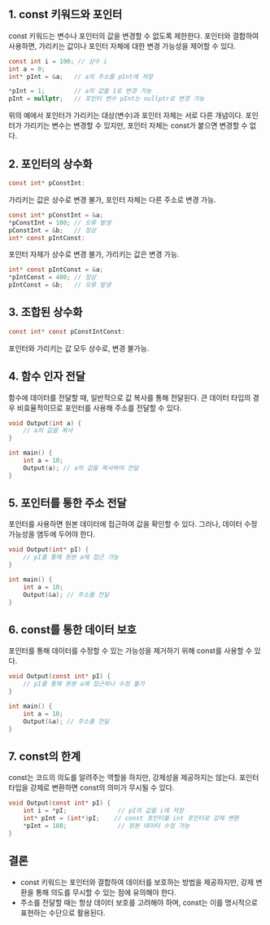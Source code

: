 ## 1. const 키워드와 포인터

const 키워드는 변수나 포인터의 값을 변경할 수 없도록 제한한다. 포인터와 결합하여 사용하면, 가리키는 값이나 포인터 자체에 대한 변경 가능성을 제어할 수 있다.

```c
const int i = 100; // 상수 i
int a = 0;
int* pInt = &a;   // a의 주소를 pInt에 저장

*pInt = 1;        // a의 값을 1로 변경 가능
pInt = nullptr;   // 포인터 변수 pInt는 nullptr로 변경 가능
```

위의 예에서 포인터가 가리키는 대상(변수)과 포인터 자체는 서로 다른 개념이다. 포인터가 가리키는 변수는 변경할 수 있지만, 포인터 자체는 const가 붙으면 변경할 수 없다.

## 2. 포인터의 상수화

```c
const int* pConstInt:
```

가리키는 값은 상수로 변경 불가, 포인터 자체는 다른 주소로 변경 가능.

```c
const int* pConstInt = &a;
*pConstInt = 100; // 오류 발생
pConstInt = &b;   // 정상
int* const pIntConst:
```

포인터 자체가 상수로 변경 불가, 가리키는 값은 변경 가능.

```c
int* const pIntConst = &a;
*pIntConst = 400; // 정상
pIntConst = &b;   // 오류 발생
```

## 3. 조합된 상수화

```c
const int* const pConstIntConst:
```

포인터와 가리키는 값 모두 상수로, 변경 불가능.

## 4. 함수 인자 전달

함수에 데이터를 전달할 때, 일반적으로 값 복사를 통해 전달된다. 큰 데이터 타입의 경우 비효율적이므로 포인터를 사용해 주소를 전달할 수 있다.

```c
void Output(int a) {
    // a의 값을 복사
}

int main() {
    int a = 10;
    Output(a); // a의 값을 복사하여 전달
}
```

## 5. 포인터를 통한 주소 전달

포인터를 사용하면 원본 데이터에 접근하여 값을 확인할 수 있다. 그러나, 데이터 수정 가능성을 염두에 두어야 한다.

```c
void Output(int* pI) {
    // pI를 통해 원본 a에 접근 가능
}

int main() {
    int a = 10;
    Output(&a); // 주소를 전달
}
```

## 6. const를 통한 데이터 보호

포인터를 통해 데이터를 수정할 수 있는 가능성을 제거하기 위해 const를 사용할 수 있다.

```c
void Output(const int* pI) {
    // pI를 통해 원본 a에 접근하나 수정 불가
}

int main() {
    int a = 10;
    Output(&a); // 주소를 전달
}
```

## 7. const의 한계

const는 코드의 의도를 알려주는 역할을 하지만, 강제성을 제공하지는 않는다. 포인터 타입을 강제로 변환하면 const의 의미가 무시될 수 있다.

```c
void Output(const int* pI) {
    int i = *pI;              // pI의 값을 i에 저장
    int* pInt = (int*)pI;    // const 포인터를 int 포인터로 강제 변환
    *pInt = 100;              // 원본 데이터 수정 가능
}
```

## 결론

- const 키워드는 포인터와 결합하여 데이터를 보호하는 방법을 제공하지만, 강제 변환을 통해 의도를 무시할 수 있는 점에 유의해야 한다.
- 주소를 전달할 때는 항상 데이터 보호를 고려해야 하며, const는 이를 명시적으로 표현하는 수단으로 활용된다.
